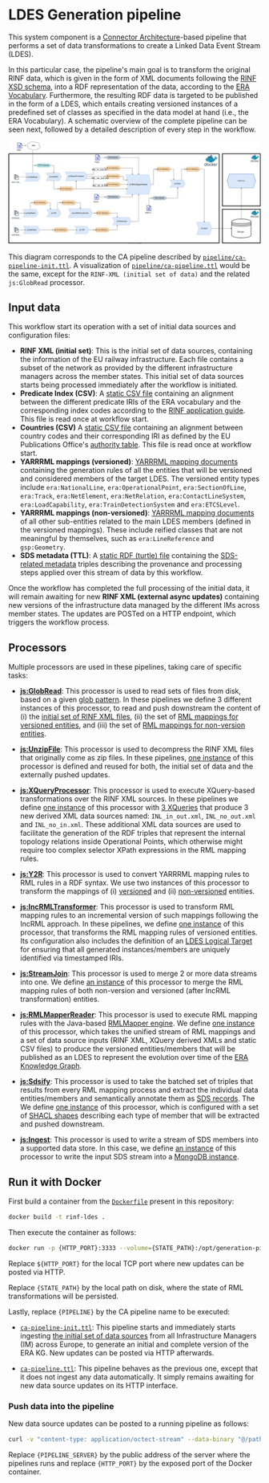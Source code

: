 # LDES Generation pipeline

This system component is a [Connector Architecture](https://the-connector-architecture.github.io/site/docs/1_Home)-based pipeline that performs a set of data transformations to create a Linked Data Event Stream (LDES).

In this particular case, the pipeline's main goal is to transform the original RINF data, which is given in the form of XML documents following the [RINF XSD schema](https://www.era.europa.eu/system/files?file=2022-11/rinf_schema_en.xsd), into a RDF representation of the data, according to the [ERA Vocabulary](https://data-interop.era.europa.eu/era-vocabulary/). Furthermore, the resulting RDF data is targeted to be published in the form of a LDES, which entails creating versioned instances of a predefined set of classes as specified in the data model at hand (i.e., the ERA Vocabulary). A schematic overview of the complete pipeline can be seen next, followed by a detailed description of every step in the workflow.

![Schematic overview](../docs/overview.svg)

This diagram corresponds to the CA pipeline described by [`pipeline/ca-pipeline-init.ttl`](https://github.com/julianrojas87/CA-RINF-LDES/blob/main/generation-pipeline/ca-pipeline-init.ttl). A visualization of [`pipeline/ca-pipeline.ttl`](https://github.com/julianrojas87/CA-RINF-LDES/blob/main/generation-pipeline/ca-pipeline.ttl) would be the same, except for the `RINF-XML (initial set of data)` and the related `js:GlobRead` processor.

## Input data

This workflow start its operation with a set of initial data sources and configuration files:

- **RINF XML (initial set)**: This is the initial set of data sources, containing the information of the EU railway infrastructure. Each file contains a subset of the network as provided by the different infrastructure managers across the member states. This initial set of data sources starts being processed immediately after the workflow is initiated.
- **Predicate Index (CSV)**: A [static CSV file](https://github.com/julianrojas87/CA-RINF-LDES/blob/main/generation-pipeline/rawdata/index_predicate_mappings.csv) containing an alignment between the different predicate IRIs of the ERA vocabulary and the corresponding index codes according to the [RINF application guide](https://www.era.europa.eu/system/files/2023-02/RINF%20Application%20guide%20V1.6.1.pdf). This file is read once at workflow start.
- **Countries (CSV)** A [static CSV file](https://github.com/julianrojas87/CA-RINF-LDES/blob/main/generation-pipeline/rawdata/countries.csv) containing an alignment between country codes and their corresponding IRI as defined by the EU Publications Office's [authority table](https://op.europa.eu/en/web/eu-vocabularies/dataset/-/resource?uri=http://publications.europa.eu/resource/dataset/country). This file is read once at workflow start.
- **YARRRML mappings (versioned)**: [YARRRML mapping documents](https://github.com/julianrojas87/CA-RINF-LDES/tree/main/mappings/versioned) containing the generation rules of all the entities that will be versioned and considered members of the target LDES. The versioned entity types include `era:NationalLine`, `era:OperationalPoint`, `era:SectionOfLine`, `era:Track`, `era:NetElement`, `era:NetRelation`, `era:ContactLineSystem`, `era:LoadCapability`, `era:TrainDetectionSystem` and `era:ETCSLevel`.
- **YARRRML mappings (non-versioned)**: [YARRRML mapping documents](https://github.com/julianrojas87/CA-RINF-LDES/tree/main/mappings/non-versioned) of all other sub-entities related to the main LDES members (defined in the versioned mappings). These include reified classes that are not meaningful by themselves, such as `era:LineReference` and `gsp:Geometry`.
- **SDS metadata (TTL)**: A [static RDF (turtle) file](https://github.com/julianrojas87/CA-RINF-LDES/blob/main/generation-pipeline/config/sds-metadata.ttl) containing the [SDS-related metadata](https://treecg.github.io/SmartDataStreams-Spec/) triples describing the provenance and processing steps applied over this stream of data by this workflow.

Once the workflow has completed the full processing of the initial data, it will remain awaiting for new **RINF XML (external async updates)** containing new versions of the infrastructure data managed by the different IMs across member states. The updates are POSTed on a HTTP endpoint, which triggers the workflow process.

## Processors

Multiple processors are used in these pipelines, taking care of specific tasks:

- [**js:GlobRead**](https://github.com/julianrojas87/file-utils-processors-ts/?tab=readme-ov-file#jsglobread): This processor is used to read sets of files from disk, based on a given [glob pattern](https://en.wikipedia.org/wiki/Glob_(programming)). In these pipelines we define 3 different instances of this processor, to read and push downstream the content of (i) the [initial set of RINF XML files](https://github.com/julianrojas87/CA-RINF-LDES/blob/main/generation-pipeline/ca-pipeline-init.ttl#L141), (ii) the set of [RML mappings for versioned entities](https://github.com/julianrojas87/CA-RINF-LDES/blob/main/generation-pipeline/ca-pipeline-init.ttl#L153), and (iii) the set of [RML mappings for non-version entities](https://github.com/julianrojas87/CA-RINF-LDES/blob/main/generation-pipeline/ca-pipeline-init.ttl#L158).

- [**js:UnzipFile**](https://github.com/julianrojas87/file-utils-processors-ts/?tab=readme-ov-file#jsunzipfile): This processor is used to decompress the RINF XML files that originally come as zip files. In these pipelines, [one instance](https://github.com/julianrojas87/CA-RINF-LDES/blob/main/generation-pipeline/ca-pipeline-init.ttl#L148) of this processor is defined and reused for both, the initial set of data and the externally pushed updates.

- [**js:XQueryProcessor**](https://github.com/julianrojas87/xml-utils-processors-ts?tab=readme-ov-file#jsxqueryprocessor): This processor is used to execute XQuery-based transformations over the RINF XML sources. In these pipelines we define [one instance](https://github.com/julianrojas87/CA-RINF-LDES/blob/main/generation-pipeline/ca-pipeline-init.ttl#L210) of this processor with [3 XQueries](https://github.com/julianrojas87/CA-RINF-LDES/blob/main/generation-pipeline/ca-pipeline-init.ttl#L212) that produce 3 new derived XML data sources named: `INL_in_out.xml`, `INL_no_out.xml` and `INL_no_in.xml`. These additional XML data sources are used to facilitate the generation of the RDF triples that represent the internal topology relations inside Operational Points, which otherwise might require too complex selector XPath expressions in the RML mapping rules.

- [**js:Y2R**](https://github.com/julianrojas87/rml-mapper-processor-ts/tree/main?tab=readme-ov-file#jsy2r): This processor is used to convert YARRRML mapping rules to RML rules in a RDF syntax. We use two instances of this processor to transform the mappings of (i) [versioned](https://github.com/julianrojas87/CA-RINF-LDES/blob/main/generation-pipeline/ca-pipeline-init.ttl#L167) and (ii) [non-versioned](https://github.com/julianrojas87/CA-RINF-LDES/blob/main/generation-pipeline/ca-pipeline-init.ttl#L163) entities.

- [**js:IncRMLTransformer**](https://github.com/julianrojas87/rml-mapper-processor-ts/tree/main?tab=readme-ov-file#jsincrmltransformer): This processor is used to transform RML mapping rules to an incremental version of such mappings following the IncRML approach. In these pipelines, we define [one instance](https://github.com/julianrojas87/CA-RINF-LDES/blob/main/generation-pipeline/ca-pipeline-init.ttl#L173) of this processor, that transforms the RML mapping rules of versioned entities. Its configuration also includes the definition of an [LDES Logical Target](https://github.com/julianrojas87/CA-RINF-LDES/blob/main/generation-pipeline/ca-pipeline-init.ttl#192) for ensuring that all generated instances/members are uniquely identified via timestamped IRIs.

- [**js:StreamJoin**](https://github.com/julianrojas87/sds-processors?tab=readme-ov-file#jsstreamjoin): This processor is used to merge 2 or more data streams into one. We define [an instance](https://github.com/julianrojas87/CA-RINF-LDES/blob/main/generation-pipeline/ca-pipeline-init.ttl#204) of this processor to merge the RML mapping rules of both non-version and versioned (after IncRML transformation) entities.

- [**js:RMLMapperReader**](https://github.com/julianrojas87/rml-mapper-processor-ts/tree/main?tab=readme-ov-file#jsrmlmapperreader): This processor is used to execute RML mapping rules with the Java-based [RMLMapper engine](https://github.com/RMLio/rmlmapper-java). We define [one instance](https://github.com/julianrojas87/CA-RINF-LDES/blob/main/generation-pipeline/ca-pipeline-init.ttl#L326) of this processor, which takes the unified stream of RML mappings and a set of data source inputs (RINF XML, XQuery derived XMLs and static CSV files) to produce the versioned entities/members that will be published as an LDES to represent the evolution over time of the [ERA Knowledge Graph](https://www.era.europa.eu/domains/registers/era-knowlege-graph_en).

- [**js:Sdsify**](https://github.com/julianrojas87/sds-processors?tab=readme-ov-file#jssdsify): This processor is used to take the batched set of triples that results from every RML mapping process and extract the individual data entities/members and semantically annotate them as [SDS records](https://treecg.github.io/SmartDataStreams-Spec/). The We define [one instance](https://github.com/julianrojas87/CA-RINF-LDES/blob/main/generation-pipeline/ca-pipeline-init.ttl#L360) of this processor, which is configured with a set of [SHACL shapes](https://github.com/julianrojas87/CA-RINF-LDES/blob/main/generation-pipeline/ca-pipeline-init.ttl#L365) describing each type of member that will be extracted and pushed downstream.

- [**js:Ingest**](https://github.com/TREEcg/sds-storage-writer-mongo?tab=readme-ov-file#a-sds-storage-writer-for-mongodb): This processor is used to write a stream of SDS members into a supported data store. In this case, we define [an instance](https://github.com/julianrojas87/CA-RINF-LDES/blob/main/generation-pipeline/ca-pipeline-init.ttl#L421) of this processor to write the input SDS stream into a [MongoDB instance](https://github.com/julianrojas87/CA-RINF-LDES/blob/main/generation-pipeline/ca-pipeline-init.ttl#L424).

## Run it with Docker

First build a container from the [`Dockerfile`](https://github.com/julianrojas87/CA-RINF-LDES/blob/main/generation-pipeline/Dockerfile) present in this repository:

```bash
docker build -t rinf-ldes .
```

Then execute the container as follows:

```bash
docker run -p {HTTP_PORT}:3333 --volume={STATE_PATH}:/opt/generation-pipeline/state rinf-ldes {PIPELINE}
```

Replace `${HTTP_PORT}` for the local TCP port where new updates can be posted via HTTP.

Replace `{STATE_PATH}` by the local path on disk, where the state of RML transformations will be persisted.

Lastly, replace `{PIPELINE}` by the CA pipeline name to be executed:

- [`ca-pipeline-init.ttl`](https://github.com/julianrojas87/CA-RINF-LDES/blob/main/generation-pipeline/ca-pipeline-init.ttl): This pipeline starts and immediately starts ingesting [the initial set of data sources](https://github.com/julianrojas87/CA-RINF-LDES/blob/main/generation-pipeline/rawdata/RINF_Init) from all Infrastructure Managers (IM) across Europe, to generate an initial and complete version of the ERA KG. New updates can be posted via HTTP afterwards.

- [`ca-pipeline.ttl`](https://github.com/julianrojas87/CA-RINF-LDES/blob/main/generation-pipeline/ca-pipeline.ttl): This pipeline behaves as the previous one, except that it does not ingest any data automatically. It simply remains awaiting for new data source updates on its HTTP interface.

### Push data into the pipeline

New data source updates can be posted to a running pipeline as follows:

```bash
curl -v "content-type: application/octect-stream" --data-binary "@/path/to/file.zip" {PIPELINE_SERVER}:{HTTP_PORT}
```

Replace `{PIPELINE_SERVER}` by the public address of the server where the pipelines runs and replace `{HTTP_PORT}` by the exposed port of the Docker container.
